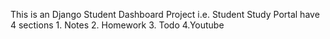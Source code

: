 This is an Django Student Dashboard Project i.e. Student Study Portal have 4 sections 1. Notes 2. Homework 3. Todo 4.Youtube
